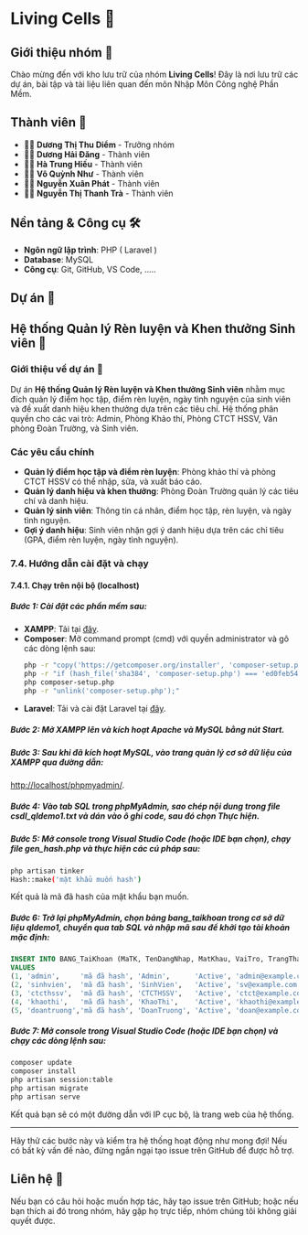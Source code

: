 # Living Cells 🧬

## Giới thiệu nhóm 🚀
Chào mừng đến với kho lưu trữ của nhóm **Living Cells**! 
Đây là nơi lưu trữ các dự án, bài tập và tài liệu liên quan đến môn Nhập Môn Công nghệ Phần Mềm.

## Thành viên 👥
- 🧑‍💻 **Dương Thị Thu Diểm** - Trưởng nhóm
- 🧑‍💻 **Dương Hải Đăng** - Thành viên
- 🧑‍💻 **Hà Trung Hiếu** - Thành viên
- 🧑‍💻 **Võ Quỳnh Như** - Thành viên
- 🧑‍💻 **Nguyễn Xuân Phát** - Thành viên
- 🧑‍💻 **Nguyễn Thị Thanh Trà** - Thành viên

## Nền tảng & Công cụ 🛠️
- **Ngôn ngữ lập trình**: PHP ( Laravel )
- **Database**: MySQL
- **Công cụ**: Git, GitHub, VS Code, .....

## Dự án 📂
## Hệ thống Quản lý Rèn luyện và Khen thưởng Sinh viên 🏅

### Giới thiệu về dự án 🚀

Dự án **Hệ thống Quản lý Rèn luyện và Khen thưởng Sinh viên** nhằm mục đích quản lý điểm học tập, điểm rèn luyện, ngày tình nguyện của sinh viên và đề xuất danh hiệu khen thưởng dựa trên các tiêu chí. Hệ thống phân quyền cho các vai trò: Admin, Phòng Khảo thí, Phòng CTCT HSSV, Văn phòng Đoàn Trường, và Sinh viên.

### Các yêu cầu chính

- **Quản lý điểm học tập và điểm rèn luyện**: Phòng khảo thí và phòng CTCT HSSV có thể nhập, sửa, và xuất báo cáo.
- **Quản lý danh hiệu và khen thưởng**: Phòng Đoàn Trường quản lý các tiêu chí và danh hiệu.
- **Quản lý sinh viên**: Thông tin cá nhân, điểm học tập, rèn luyện, và ngày tình nguyện.
- **Gợi ý danh hiệu**: Sinh viên nhận gợi ý danh hiệu dựa trên các chỉ tiêu (GPA, điểm rèn luyện, ngày tình nguyện).

### 7.4. Hướng dẫn cài đặt và chạy

#### 7.4.1. Chạy trên nội bộ (localhost)

##### Bước 1: Cài đặt các phần mềm sau:
- **XAMPP**: Tải tại [đây](https://www.apachefriends.org/index.html).
- **Composer**: Mở command prompt (cmd) với quyền administrator và gõ các dòng lệnh sau:
  ```bash
  php -r "copy('https://getcomposer.org/installer', 'composer-setup.php');"
  php -r "if (hash_file('sha384', 'composer-setup.php') === 'ed0feb545ba87161262f2d45a633e34f591ebb3381f2e0063c345ebea4d228dd0043083717770234ec00c5a9f9593792') { echo 'Installer verified'.PHP_EOL; } else { echo 'Installer corrupt'.PHP_EOL; unlink('composer-setup.php'); exit(1); }"
  php composer-setup.php
  php -r "unlink('composer-setup.php');"
  ```
- **Laravel**: Tải và cài đặt Laravel tại [đây](https://laravel.com/docs/8.x/installation).

##### Bước 2: Mở XAMPP lên và kích hoạt **Apache** và **MySQL** bằng nút **Start**.

##### Bước 3: Sau khi đã kích hoạt MySQL, vào trang quản lý cơ sở dữ liệu của XAMPP qua đường dẫn: 
[http://localhost/phpmyadmin/](http://localhost/phpmyadmin/).

##### Bước 4: Vào tab **SQL** trong phpMyAdmin, sao chép nội dung trong file **csdl_qldemo1.txt** và dán vào ô ghi code, sau đó chọn **Thực hiện**.

##### Bước 5: Mở console trong Visual Studio Code (hoặc IDE bạn chọn), chạy file **gen_hash.php** và thực hiện các cú pháp sau:
```bash
php artisan tinker
Hash::make('mật khẩu muốn hash')
```
Kết quả là mã đã hash của mật khẩu bạn muốn.

##### Bước 6: Trở lại phpMyAdmin, chọn bảng **bang_taikhoan** trong cơ sở dữ liệu **qldemo1**, chuyển qua tab **SQL** và nhập mã sau để khởi tạo tài khoản mặc định:
```sql
INSERT INTO BANG_TaiKhoan (MaTK, TenDangNhap, MatKhau, VaiTro, TrangThai, Email)
VALUES
(1, 'admin',     'mã đã hash', 'Admin',      'Active', 'admin@example.com'),
(2, 'sinhvien',  'mã đã hash', 'SinhVien',   'Active', 'sv@example.com'),
(3, 'ctcthssv',  'mã đã hash', 'CTCTHSSV',   'Active', 'ctct@example.com'),
(4, 'khaothi',   'mã đã hash', 'KhaoThi',    'Active', 'khaothi@example.com'),
(5, 'doantruong','mã đã hash', 'DoanTruong', 'Active', 'doan@example.com');
```

##### Bước 7: Mở console trong Visual Studio Code (hoặc IDE bạn chọn) và chạy các dòng lệnh sau:
```bash
composer update
composer install
php artisan session:table
php artisan migrate
php artisan serve
```

Kết quả bạn sẽ có một đường dẫn với IP cục bộ, là trang web của hệ thống.

---

Hãy thử các bước này và kiểm tra hệ thống hoạt động như mong đợi! Nếu có bất kỳ vấn đề nào, đừng ngần ngại tạo issue trên GitHub để được hỗ trợ.


## Liên hệ 📧
Nếu bạn có câu hỏi hoặc muốn hợp tác, hãy tạo issue trên GitHub; hoặc nếu bạn thích ai đó trong nhóm, hãy gặp họ trực tiếp, nhóm chúng tôi không giải quyết được.

